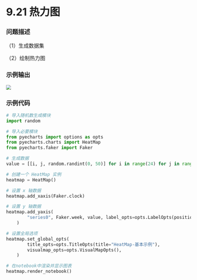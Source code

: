 # 9.21 热力图

### 问题描述

（1）生成数据集

（2）绘制热力图

### 示例输出

<img src="?raw=true" style="zoom:80%;" />

### 示例代码

```python
# 导入随机数生成模块
import random

# 导入必要模块
from pyecharts import options as opts
from pyecharts.charts import HeatMap
from pyecharts.faker import Faker

# 生成数据
value = [[i, j, random.randint(0, 50)] for i in range(24) for j in range(7)]

# 创建一个 HeatMap 实例
heatmap = HeatMap()

# 设置 x 轴数据
heatmap.add_xaxis(Faker.clock)

# 设置 y 轴数据
heatmap.add_yaxis(
        "series0", Faker.week, value, label_opts=opts.LabelOpts(position="middle")
    )

# 设置全局选项
heatmap.set_global_opts(
        title_opts=opts.TitleOpts(title="HeatMap-基本示例"),
        visualmap_opts=opts.VisualMapOpts(),
    )

# 在notebook中渲染并显示图表
heatmap.render_notebook()
```